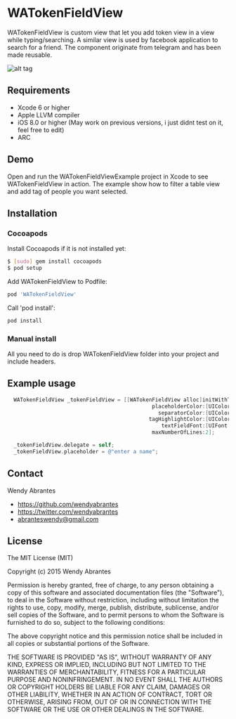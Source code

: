 # WATokenFieldView
WATokenFieldView is custom view that let you add token view in a view while typing/searching. A similar view is used by facebook application to search for a friend. The component originate from telegram and has been made reusable.

![alt tag](https://raw.githubusercontent.com/wendyabrantes/WATokenFieldView/master/WATokenFieldView.gif)

## Requirements
* Xcode 6 or higher
* Apple LLVM compiler
* iOS 8.0 or higher (May work on previous versions, i just didnt test on it, feel free to edit)
* ARC

## Demo

Open and run the WATokenFieldViewExample project in Xcode to see WATokenFieldView in action. The example show how to filter a table view and add tag of people you want selected.

## Installation

### Cocoapods

Install Cocoapods if it is not installed yet:

``` bash
$ [sudo] gem install cocoapods
$ pod setup
```

Add WATokenFieldView to Podfile:

``` bash
pod 'WATokenFieldView'
```

Call 'pod install':

``` bash
pod install
```

### Manual install

All you need to do is drop WATokenFieldView folder into your project and include headers.

## Example usage

``` objective-c
  WATokenFieldView _tokenFieldView = [[WATokenFieldView alloc]initWithTextColor:[UIColor blackColor]
                                              placeholderColor:[UIColor lightGrayColor]
                                                separatorColor:[UIColor lightGrayColor]
                                             tagHighlightColor:[UIColor blueColor]
                                                 textFieldFont:[UIFont systemFontOfSize:15]
                                              maxNumberOfLines:2];

  _tokenFieldView.delegate = self;
  _tokenFieldView.placeholder = @"enter a name";
```

## Contact

Wendy Abrantes

- https://github.com/wendyabrantes
- https://twitter.com/wendyabrantes
- abranteswendy@gmail.com

## License

The MIT License (MIT)

Copyright (c) 2015 Wendy Abrantes

Permission is hereby granted, free of charge, to any person obtaining a copy
of this software and associated documentation files (the "Software"), to deal
in the Software without restriction, including without limitation the rights
to use, copy, modify, merge, publish, distribute, sublicense, and/or sell
copies of the Software, and to permit persons to whom the Software is
furnished to do so, subject to the following conditions:

The above copyright notice and this permission notice shall be included in all
copies or substantial portions of the Software.

THE SOFTWARE IS PROVIDED "AS IS", WITHOUT WARRANTY OF ANY KIND, EXPRESS OR
IMPLIED, INCLUDING BUT NOT LIMITED TO THE WARRANTIES OF MERCHANTABILITY,
FITNESS FOR A PARTICULAR PURPOSE AND NONINFRINGEMENT. IN NO EVENT SHALL THE
AUTHORS OR COPYRIGHT HOLDERS BE LIABLE FOR ANY CLAIM, DAMAGES OR OTHER
LIABILITY, WHETHER IN AN ACTION OF CONTRACT, TORT OR OTHERWISE, ARISING FROM,
OUT OF OR IN CONNECTION WITH THE SOFTWARE OR THE USE OR OTHER DEALINGS IN THE
SOFTWARE.

